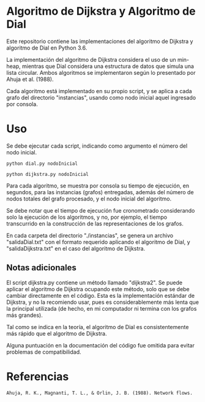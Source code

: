 # Algoritmo de Dijkstra y Algoritmo de Dial

Este repositorio contiene las implementaciones del algoritmo de Dijkstra y algoritmo de Dial en Python 3.6.

La implementación del algoritmo de Dijkstra considera el uso de un min-heap, mientras que Dial considera una estructura de datos que simula una lista circular. Ambos algoritmos se implementaron según lo presentado por Ahuja et al. (1988).

Cada algoritmo está implementado en su propio script, y se aplica a cada grafo del directorio "instancias", usando como nodo inicial aquel ingresado por consola.

# Uso

Se debe ejecutar cada script, indicando como argumento el número del nodo inicial.

```
python dial.py nodoInicial
```

```
python dijkstra.py nodoInicial
```

Para cada algoritmo, se muestra por consola su tiempo de ejecución, en segundos, para las instancias (grafos) entregadas, además del número de nodos totales del grafo procesado, y el nodo inicial del algoritmo.

Se debe notar que el tiempo de ejecución fue cronometrado considerando solo la ejecución de los algoritmos, y no, por ejemplo, el tiempo transcurrido en la construcción de las representaciones de los grafos.

En cada carpeta del directorio "./instancias", se genera un archivo "salidaDial.txt" con el formato requerido aplicando el algoritmo de Dial, y "salidaDijkstra.txt" en el caso del algoritmo de Dijkstra.

## Notas adicionales

El script dijkstra.py contiene un método llamado "dijkstra2". Se puede aplicar el algoritmo de Dijkstra ocupando este método, solo que se debe cambiar directamente en el código. Esta es la implementación estándar de Dijkstra, y no la recomiendo usar, pues es considerablemente más lenta que la principal utilizada (de hecho, en mi computador ni termina con los grafos más grandes).

Tal como se indica en la teoría, el algoritmo de Dial es consistentemente más rápido que el algoritmo de Dijkstra.

Alguna puntuación en la documentación del código fue omitida para evitar problemas de compatibilidad.

# Referencias

    Ahuja, R. K., Magnanti, T. L., & Orlin, J. B. (1988). Network flows.